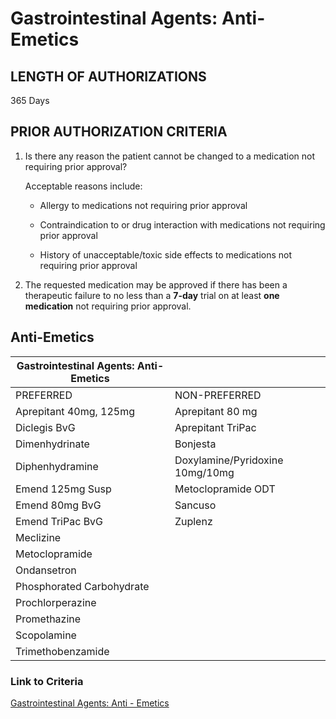 # Gastrointestinal Agents: Anti-Emetics

## LENGTH OF AUTHORIZATIONS

365 Days

## PRIOR AUTHORIZATION CRITERIA

1. Is there any reason the patient cannot be changed to a medication not requiring prior approval?

    Acceptable reasons include:

    - Allergy to medications not requiring prior approval

    - Contraindication to or drug interaction with medications not requiring prior approval

    - History of unacceptable/toxic side effects to medications not requiring prior approval

2. The requested medication may be approved if there has been a therapeutic failure to no less than a **7-day** trial on at least **one medication** not requiring prior approval.

## Anti-Emetics

| Gastrointestinal Agents: Anti-Emetics    |                                  |
|------------------------------------------|----------------------------------|
| PREFERRED                                | NON-PREFERRED                    |
| Aprepitant 40mg, 125mg                   | Aprepitant 80 mg                 |
| Diclegis BvG                             | Aprepitant TriPac                |
| Dimenhydrinate                           | Bonjesta                         |
| Diphenhydramine                          | Doxylamine/Pyridoxine 10mg/10mg  |
| Emend 125mg Susp                         | Metoclopramide ODT               |
| Emend 80mg BvG                           | Sancuso                          |
| Emend TriPac BvG                         | Zuplenz                          |
| Meclizine                                |                                  |
| Metoclopramide                           |                                  |
| Ondansetron                              |                                  |
| Phosphorated Carbohydrate                |                                  |
| Prochlorperazine                         |                                  |
| Promethazine                             |                                  |
| Scopolamine                              |                                  |
| Trimethobenzamide                        |                                  |

### Link to Criteria

[Gastrointestinal Agents: Anti - Emetics](https://pharmacy.medicaid.ohio.gov/sites/default/files/20220415_UPDL_Criteria_FINAL_.pdf#page=58)
